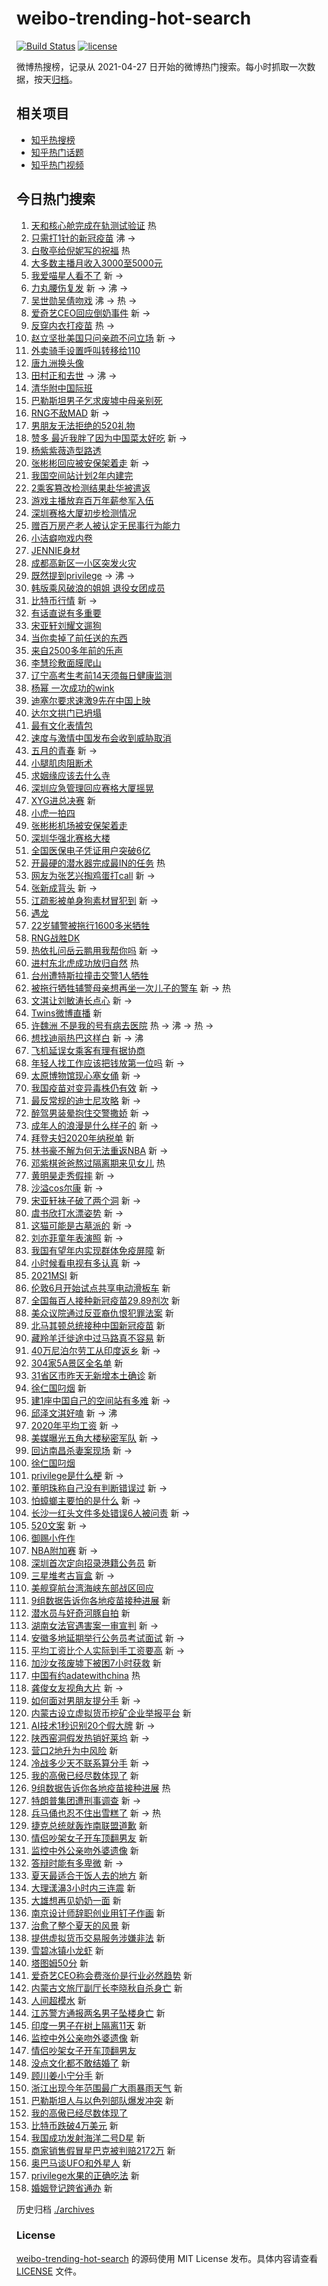 # weibo-trending-hot-search

[![Build Status](https://github.com/justjavac/weibo-trending-hot-search/workflows/ci/badge.svg?branch=master)](https://github.com/justjavac/weibo-trending-hot-search/actions)
[![license](https://img.shields.io/github/license/justjavac/weibo-trending-hot-search)](https://github.com/justjavac/weibo-trending-hot-search/blob/master/LICENSE)

微博热搜榜，记录从 2021-04-27 日开始的微博热门搜索。每小时抓取一次数据，按天[归档](./archives)。

## 相关项目

- [知乎热搜榜](https://github.com/justjavac/zhihu-trending-top-search)
- [知乎热门话题](https://github.com/justjavac/zhihu-trending-hot-questions)
- [知乎热门视频](https://github.com/justjavac/zhihu-trending-hot-video)

## 今日热门搜索

<!-- BEGIN -->
<!-- 最后更新时间 Wed May 19 2021 13:26:58 GMT+0800 (China Standard Time) -->

1. [天和核心舱完成在轨测试验证](https://s.weibo.com//weibo?q=%23%E5%A4%A9%E5%92%8C%E6%A0%B8%E5%BF%83%E8%88%B1%E5%AE%8C%E6%88%90%E5%9C%A8%E8%BD%A8%E6%B5%8B%E8%AF%95%E9%AA%8C%E8%AF%81%23&Refer=new_time)
   热
2. [只需打1针的新冠疫苗](https://s.weibo.com//weibo?q=%23%E5%8F%AA%E9%9C%80%E6%89%931%E9%92%88%E7%9A%84%E6%96%B0%E5%86%A0%E7%96%AB%E8%8B%97%23&Refer=top)
   沸 ->
3. [白敬亭给倪妮写的祝福](https://s.weibo.com//weibo?q=%23%E7%99%BD%E6%95%AC%E4%BA%AD%E7%BB%99%E5%80%AA%E5%A6%AE%E5%86%99%E7%9A%84%E7%A5%9D%E7%A6%8F%23&Refer=top)
   热
4. [大多数主播月收入3000至5000元](https://s.weibo.com//weibo?q=%23%E5%A4%A7%E5%A4%9A%E6%95%B0%E4%B8%BB%E6%92%AD%E6%9C%88%E6%94%B6%E5%85%A53000%E8%87%B35000%E5%85%83%23&Refer=top)
5. [我爱喵星人看不了](https://s.weibo.com//weibo?q=%23%E6%88%91%E7%88%B1%E5%96%B5%E6%98%9F%E4%BA%BA%E7%9C%8B%E4%B8%8D%E4%BA%86%23&Refer=top)
   新 ->
6. [力丸腰伤复发](https://s.weibo.com//weibo?q=%23%E5%8A%9B%E4%B8%B8%E8%85%B0%E4%BC%A4%E5%A4%8D%E5%8F%91%23&Refer=top)
   新 -> 沸 ->
7. [吴世勋吴倩吻戏](https://s.weibo.com//weibo?q=%23%E5%90%B4%E4%B8%96%E5%8B%8B%E5%90%B4%E5%80%A9%E5%90%BB%E6%88%8F%23&Refer=top)
   沸 -> 热 ->
8. [爱奇艺CEO回应倒奶事件](https://s.weibo.com//weibo?q=%23%E7%88%B1%E5%A5%87%E8%89%BACEO%E5%9B%9E%E5%BA%94%E5%80%92%E5%A5%B6%E4%BA%8B%E4%BB%B6%23&Refer=top)
   新 ->
9. [反穿内衣打疫苗](https://s.weibo.com//weibo?q=%23%E5%8F%8D%E7%A9%BF%E5%86%85%E8%A1%A3%E6%89%93%E7%96%AB%E8%8B%97%23&Refer=top)
   热 ->
10. [赵立坚批美国只问亲疏不问立场](https://s.weibo.com//weibo?q=%23%E8%B5%B5%E7%AB%8B%E5%9D%9A%E6%89%B9%E7%BE%8E%E5%9B%BD%E5%8F%AA%E9%97%AE%E4%BA%B2%E7%96%8F%E4%B8%8D%E9%97%AE%E7%AB%8B%E5%9C%BA%23&Refer=top)
    新 ->
11. [外卖骑手设置呼叫转移给110](https://s.weibo.com//weibo?q=%23%E5%A4%96%E5%8D%96%E9%AA%91%E6%89%8B%E8%AE%BE%E7%BD%AE%E5%91%BC%E5%8F%AB%E8%BD%AC%E7%A7%BB%E7%BB%99110%23&Refer=top)
12. [唐九洲换头像](https://s.weibo.com//weibo?q=%23%E5%94%90%E4%B9%9D%E6%B4%B2%E6%8D%A2%E5%A4%B4%E5%83%8F%23&Refer=top)
13. [田村正和去世](https://s.weibo.com//weibo?q=%23%E7%94%B0%E6%9D%91%E6%AD%A3%E5%92%8C%E5%8E%BB%E4%B8%96%23&Refer=top)
    -> 沸 ->
14. [清华附中国际班](https://s.weibo.com//weibo?q=%E6%B8%85%E5%8D%8E%E9%99%84%E4%B8%AD%E5%9B%BD%E9%99%85%E7%8F%AD&Refer=top)
15. [巴勒斯坦男子乞求废墟中母亲别死](https://s.weibo.com//weibo?q=%23%E5%B7%B4%E5%8B%92%E6%96%AF%E5%9D%A6%E7%94%B7%E5%AD%90%E4%B9%9E%E6%B1%82%E5%BA%9F%E5%A2%9F%E4%B8%AD%E6%AF%8D%E4%BA%B2%E5%88%AB%E6%AD%BB%23&Refer=top)
16. [RNG不敌MAD](https://s.weibo.com//weibo?q=%23RNG%E4%B8%8D%E6%95%8CMAD%23&Refer=top)
    新 ->
17. [男朋友无法拒绝的520礼物](https://s.weibo.com//weibo?q=%23%E7%94%B7%E6%9C%8B%E5%8F%8B%E6%97%A0%E6%B3%95%E6%8B%92%E7%BB%9D%E7%9A%84520%E7%A4%BC%E7%89%A9%23&Refer=top)
18. [赞多
    最近我胖了因为中国菜太好吃](https://s.weibo.com//weibo?q=%E8%B5%9E%E5%A4%9A%20%E6%9C%80%E8%BF%91%E6%88%91%E8%83%96%E4%BA%86%E5%9B%A0%E4%B8%BA%E4%B8%AD%E5%9B%BD%E8%8F%9C%E5%A4%AA%E5%A5%BD%E5%90%83&Refer=top)
    新 ->
19. [杨紫紫薇造型路透](https://s.weibo.com//weibo?q=%23%E6%9D%A8%E7%B4%AB%E7%B4%AB%E8%96%87%E9%80%A0%E5%9E%8B%E8%B7%AF%E9%80%8F%23&Refer=top)
20. [张彬彬回应被安保架着走](https://s.weibo.com//weibo?q=%23%E5%BC%A0%E5%BD%AC%E5%BD%AC%E5%9B%9E%E5%BA%94%E8%A2%AB%E5%AE%89%E4%BF%9D%E6%9E%B6%E7%9D%80%E8%B5%B0%23&Refer=top)
    新 ->
21. [我国空间站计划2年内建完](https://s.weibo.com//weibo?q=%23%E6%88%91%E5%9B%BD%E7%A9%BA%E9%97%B4%E7%AB%99%E8%AE%A1%E5%88%922%E5%B9%B4%E5%86%85%E5%BB%BA%E5%AE%8C%23&Refer=top)
22. [2乘客篡改检测结果赴华被遣返](https://s.weibo.com//weibo?q=%232%E4%B9%98%E5%AE%A2%E7%AF%A1%E6%94%B9%E6%A3%80%E6%B5%8B%E7%BB%93%E6%9E%9C%E8%B5%B4%E5%8D%8E%E8%A2%AB%E9%81%A3%E8%BF%94%23&Refer=top)
23. [游戏主播放弃百万年薪参军入伍](https://s.weibo.com//weibo?q=%23%E6%B8%B8%E6%88%8F%E4%B8%BB%E6%92%AD%E6%94%BE%E5%BC%83%E7%99%BE%E4%B8%87%E5%B9%B4%E8%96%AA%E5%8F%82%E5%86%9B%E5%85%A5%E4%BC%8D%23&Refer=top)
24. [深圳赛格大厦初步检测情况](https://s.weibo.com//weibo?q=%23%E6%B7%B1%E5%9C%B3%E8%B5%9B%E6%A0%BC%E5%A4%A7%E5%8E%A6%E5%88%9D%E6%AD%A5%E6%A3%80%E6%B5%8B%E6%83%85%E5%86%B5%23&Refer=top)
25. [赠百万房产老人被认定无民事行为能力](https://s.weibo.com//weibo?q=%23%E8%B5%A0%E7%99%BE%E4%B8%87%E6%88%BF%E4%BA%A7%E8%80%81%E4%BA%BA%E8%A2%AB%E8%AE%A4%E5%AE%9A%E6%97%A0%E6%B0%91%E4%BA%8B%E8%A1%8C%E4%B8%BA%E8%83%BD%E5%8A%9B%23&Refer=top)
26. [小洁癖吻戏内卷](https://s.weibo.com//weibo?q=%23%E5%B0%8F%E6%B4%81%E7%99%96%E5%90%BB%E6%88%8F%E5%86%85%E5%8D%B7%23&Refer=top)
27. [JENNIE身材](https://s.weibo.com//weibo?q=%23JENNIE%E8%BA%AB%E6%9D%90%23&Refer=top)
28. [成都高新区一小区突发火灾](https://s.weibo.com//weibo?q=%23%E6%88%90%E9%83%BD%E9%AB%98%E6%96%B0%E5%8C%BA%E4%B8%80%E5%B0%8F%E5%8C%BA%E7%AA%81%E5%8F%91%E7%81%AB%E7%81%BE%23&Refer=top)
29. [既然提到privilege](https://s.weibo.com//weibo?q=%23%E6%97%A2%E7%84%B6%E6%8F%90%E5%88%B0privilege%23&Refer=top)
    -> 沸 ->
30. [韩版乘风破浪的姐姐
    退役女团成员](https://s.weibo.com//weibo?q=%E9%9F%A9%E7%89%88%E4%B9%98%E9%A3%8E%E7%A0%B4%E6%B5%AA%E7%9A%84%E5%A7%90%E5%A7%90%20%E9%80%80%E5%BD%B9%E5%A5%B3%E5%9B%A2%E6%88%90%E5%91%98&Refer=top)
31. [比特币行情](https://s.weibo.com//weibo?q=%E6%AF%94%E7%89%B9%E5%B8%81%E8%A1%8C%E6%83%85&Refer=top)
    新 ->
32. [有话直说有多重要](https://s.weibo.com//weibo?q=%23%E6%9C%89%E8%AF%9D%E7%9B%B4%E8%AF%B4%E6%9C%89%E5%A4%9A%E9%87%8D%E8%A6%81%23&Refer=top)
33. [宋亚轩刘耀文遛狗](https://s.weibo.com//weibo?q=%23%E5%AE%8B%E4%BA%9A%E8%BD%A9%E5%88%98%E8%80%80%E6%96%87%E9%81%9B%E7%8B%97%23&Refer=top)
34. [当你卖掉了前任送的东西](https://s.weibo.com//weibo?q=%23%E5%BD%93%E4%BD%A0%E5%8D%96%E6%8E%89%E4%BA%86%E5%89%8D%E4%BB%BB%E9%80%81%E7%9A%84%E4%B8%9C%E8%A5%BF%23&Refer=top)
35. [来自2500多年前的乐声](https://s.weibo.com//weibo?q=%23%E6%9D%A5%E8%87%AA2500%E5%A4%9A%E5%B9%B4%E5%89%8D%E7%9A%84%E4%B9%90%E5%A3%B0%23&Refer=top)
36. [李慧珍敷面膜爬山](https://s.weibo.com//weibo?q=%23%E6%9D%8E%E6%85%A7%E7%8F%8D%E6%95%B7%E9%9D%A2%E8%86%9C%E7%88%AC%E5%B1%B1%23&Refer=top)
37. [辽宁高考生考前14天须每日健康监测](https://s.weibo.com//weibo?q=%23%E8%BE%BD%E5%AE%81%E9%AB%98%E8%80%83%E7%94%9F%E8%80%83%E5%89%8D14%E5%A4%A9%E9%A1%BB%E6%AF%8F%E6%97%A5%E5%81%A5%E5%BA%B7%E7%9B%91%E6%B5%8B%23&Refer=top)
38. [杨幂 一次成功的wink](https://s.weibo.com//weibo?q=%E6%9D%A8%E5%B9%82%20%E4%B8%80%E6%AC%A1%E6%88%90%E5%8A%9F%E7%9A%84wink&Refer=top)
39. [迪塞尔要求速激9先在中国上映](https://s.weibo.com//weibo?q=%23%E8%BF%AA%E5%A1%9E%E5%B0%94%E8%A6%81%E6%B1%82%E9%80%9F%E6%BF%809%E5%85%88%E5%9C%A8%E4%B8%AD%E5%9B%BD%E4%B8%8A%E6%98%A0%23&Refer=top)
40. [达尔文拱门已坍塌](https://s.weibo.com//weibo?q=%23%E8%BE%BE%E5%B0%94%E6%96%87%E6%8B%B1%E9%97%A8%E5%B7%B2%E5%9D%8D%E5%A1%8C%23&Refer=top)
41. [最有文化表情包](https://s.weibo.com//weibo?q=%23%E6%9C%80%E6%9C%89%E6%96%87%E5%8C%96%E8%A1%A8%E6%83%85%E5%8C%85%23&Refer=top)
42. [速度与激情中国发布会收到威胁取消](https://s.weibo.com//weibo?q=%23%E9%80%9F%E5%BA%A6%E4%B8%8E%E6%BF%80%E6%83%85%E4%B8%AD%E5%9B%BD%E5%8F%91%E5%B8%83%E4%BC%9A%E6%94%B6%E5%88%B0%E5%A8%81%E8%83%81%E5%8F%96%E6%B6%88%23&Refer=top)
43. [五月的青春](https://s.weibo.com//weibo?q=%E4%BA%94%E6%9C%88%E7%9A%84%E9%9D%92%E6%98%A5&Refer=top)
    新 ->
44. [小腿肌肉阻断术](https://s.weibo.com//weibo?q=%23%E5%B0%8F%E8%85%BF%E8%82%8C%E8%82%89%E9%98%BB%E6%96%AD%E6%9C%AF%23&Refer=top)
45. [求姻缘应该去什么寺](https://s.weibo.com//weibo?q=%E6%B1%82%E5%A7%BB%E7%BC%98%E5%BA%94%E8%AF%A5%E5%8E%BB%E4%BB%80%E4%B9%88%E5%AF%BA&Refer=top)
46. [深圳应急管理回应赛格大厦摇晃](https://s.weibo.com//weibo?q=%23%E6%B7%B1%E5%9C%B3%E5%BA%94%E6%80%A5%E7%AE%A1%E7%90%86%E5%9B%9E%E5%BA%94%E8%B5%9B%E6%A0%BC%E5%A4%A7%E5%8E%A6%E6%91%87%E6%99%83%23&Refer=top)
47. [XYG进总决赛](https://s.weibo.com//weibo?q=%23XYG%E8%BF%9B%E6%80%BB%E5%86%B3%E8%B5%9B%23&Refer=top)
    新
48. [小虎一拍四](https://s.weibo.com//weibo?q=%E5%B0%8F%E8%99%8E%E4%B8%80%E6%8B%8D%E5%9B%9B&Refer=top)
49. [张彬彬机场被安保架着走](https://s.weibo.com//weibo?q=%23%E5%BC%A0%E5%BD%AC%E5%BD%AC%E6%9C%BA%E5%9C%BA%E8%A2%AB%E5%AE%89%E4%BF%9D%E6%9E%B6%E7%9D%80%E8%B5%B0%23&Refer=top)
50. [深圳华强北赛格大楼](https://s.weibo.com//weibo?q=%23%E6%B7%B1%E5%9C%B3%E5%8D%8E%E5%BC%BA%E5%8C%97%E8%B5%9B%E6%A0%BC%E5%A4%A7%E6%A5%BC%23&Refer=top)
51. [全国医保电子凭证用户突破6亿](https://s.weibo.com//weibo?q=%23%E5%85%A8%E5%9B%BD%E5%8C%BB%E4%BF%9D%E7%94%B5%E5%AD%90%E5%87%AD%E8%AF%81%E7%94%A8%E6%88%B7%E7%AA%81%E7%A0%B46%E4%BA%BF%23&Refer=top)
52. [开最硬的潜水器完成最IN的任务](https://s.weibo.com//weibo?q=%23%E5%BC%80%E6%9C%80%E7%A1%AC%E7%9A%84%E6%BD%9C%E6%B0%B4%E5%99%A8%E5%AE%8C%E6%88%90%E6%9C%80IN%E7%9A%84%E4%BB%BB%E5%8A%A1%23&Refer=new_time)
    热
53. [网友为张艺兴掏鸡蛋打call](https://s.weibo.com//weibo?q=%23%E7%BD%91%E5%8F%8B%E4%B8%BA%E5%BC%A0%E8%89%BA%E5%85%B4%E6%8E%8F%E9%B8%A1%E8%9B%8B%E6%89%93call%23&Refer=top)
    新 ->
54. [张新成背头](https://s.weibo.com//weibo?q=%23%E5%BC%A0%E6%96%B0%E6%88%90%E8%83%8C%E5%A4%B4%23&Refer=top)
    新 ->
55. [江疏影被单身狗素材冒犯到](https://s.weibo.com//weibo?q=%23%E6%B1%9F%E7%96%8F%E5%BD%B1%E8%A2%AB%E5%8D%95%E8%BA%AB%E7%8B%97%E7%B4%A0%E6%9D%90%E5%86%92%E7%8A%AF%E5%88%B0%23&Refer=top)
    新 ->
56. [遇龙](https://s.weibo.com//weibo?q=%E9%81%87%E9%BE%99&Refer=top)
57. [22岁辅警被拖行1600多米牺牲](https://s.weibo.com//weibo?q=%2322%E5%B2%81%E8%BE%85%E8%AD%A6%E8%A2%AB%E6%8B%96%E8%A1%8C1600%E5%A4%9A%E7%B1%B3%E7%89%BA%E7%89%B2%23&Refer=top)
58. [RNG战胜DK](https://s.weibo.com//weibo?q=%23RNG%E6%88%98%E8%83%9CDK%23&Refer=top)
59. [热依扎问岳云鹏用我帮你吗](https://s.weibo.com//weibo?q=%23%E7%83%AD%E4%BE%9D%E6%89%8E%E9%97%AE%E5%B2%B3%E4%BA%91%E9%B9%8F%E7%94%A8%E6%88%91%E5%B8%AE%E4%BD%A0%E5%90%97%23&Refer=top)
    新 ->
60. [进村东北虎成功放归自然](https://s.weibo.com//weibo?q=%23%E8%BF%9B%E6%9D%91%E4%B8%9C%E5%8C%97%E8%99%8E%E6%88%90%E5%8A%9F%E6%94%BE%E5%BD%92%E8%87%AA%E7%84%B6%23&Refer=new_time)
    热
61. [台州遭特斯拉撞击交警1人牺牲](https://s.weibo.com//weibo?q=%23%E5%8F%B0%E5%B7%9E%E9%81%AD%E7%89%B9%E6%96%AF%E6%8B%89%E6%92%9E%E5%87%BB%E4%BA%A4%E8%AD%A61%E4%BA%BA%E7%89%BA%E7%89%B2%23&Refer=top)
62. [被拖行牺牲辅警母亲想再坐一次儿子的警车](https://s.weibo.com//weibo?q=%23%E8%A2%AB%E6%8B%96%E8%A1%8C%E7%89%BA%E7%89%B2%E8%BE%85%E8%AD%A6%E6%AF%8D%E4%BA%B2%E6%83%B3%E5%86%8D%E5%9D%90%E4%B8%80%E6%AC%A1%E5%84%BF%E5%AD%90%E7%9A%84%E8%AD%A6%E8%BD%A6%23&Refer=top)
    新 -> 热
63. [文淇让刘敏涛长点心](https://s.weibo.com//weibo?q=%23%E6%96%87%E6%B7%87%E8%AE%A9%E5%88%98%E6%95%8F%E6%B6%9B%E9%95%BF%E7%82%B9%E5%BF%83%23&Refer=top)
    新 ->
64. [Twins微博直播](https://s.weibo.com//weibo?q=%23Twins%E5%BE%AE%E5%8D%9A%E7%9B%B4%E6%92%AD%23&Refer=top)
    新
65. [许魏洲
    不是我的号有病去医院](https://s.weibo.com//weibo?q=%E8%AE%B8%E9%AD%8F%E6%B4%B2%20%E4%B8%8D%E6%98%AF%E6%88%91%E7%9A%84%E5%8F%B7%E6%9C%89%E7%97%85%E5%8E%BB%E5%8C%BB%E9%99%A2&Refer=top)
    热 -> 沸 -> 热 ->
66. [想找迪丽热巴这样白](https://s.weibo.com//weibo?q=%23%E6%83%B3%E6%89%BE%E8%BF%AA%E4%B8%BD%E7%83%AD%E5%B7%B4%E8%BF%99%E6%A0%B7%E7%99%BD%23&Refer=top)
    新 -> 沸
67. [飞机延误女乘客有理有据协商](https://s.weibo.com//weibo?q=%23%E9%A3%9E%E6%9C%BA%E5%BB%B6%E8%AF%AF%E5%A5%B3%E4%B9%98%E5%AE%A2%E6%9C%89%E7%90%86%E6%9C%89%E6%8D%AE%E5%8D%8F%E5%95%86%23&Refer=top)
68. [年轻人找工作应该把钱放第一位吗](https://s.weibo.com//weibo?q=%23%E5%B9%B4%E8%BD%BB%E4%BA%BA%E6%89%BE%E5%B7%A5%E4%BD%9C%E5%BA%94%E8%AF%A5%E6%8A%8A%E9%92%B1%E6%94%BE%E7%AC%AC%E4%B8%80%E4%BD%8D%E5%90%97%23&Refer=top)
    新 ->
69. [太原博物馆现心塞女俑](https://s.weibo.com//weibo?q=%23%E5%A4%AA%E5%8E%9F%E5%8D%9A%E7%89%A9%E9%A6%86%E7%8E%B0%E5%BF%83%E5%A1%9E%E5%A5%B3%E4%BF%91%23&Refer=top)
    新 ->
70. [我国疫苗对变异毒株仍有效](https://s.weibo.com//weibo?q=%23%E6%88%91%E5%9B%BD%E7%96%AB%E8%8B%97%E5%AF%B9%E5%8F%98%E5%BC%82%E6%AF%92%E6%A0%AA%E4%BB%8D%E6%9C%89%E6%95%88%23&Refer=top)
    新 ->
71. [最反常规的迪士尼攻略](https://s.weibo.com//weibo?q=%23%E6%9C%80%E5%8F%8D%E5%B8%B8%E8%A7%84%E7%9A%84%E8%BF%AA%E5%A3%AB%E5%B0%BC%E6%94%BB%E7%95%A5%23&Refer=top)
    新 ->
72. [醉驾男装晕抱住交警撒娇](https://s.weibo.com//weibo?q=%23%E9%86%89%E9%A9%BE%E7%94%B7%E8%A3%85%E6%99%95%E6%8A%B1%E4%BD%8F%E4%BA%A4%E8%AD%A6%E6%92%92%E5%A8%87%23&Refer=top)
    新 ->
73. [成年人的浪漫是什么样子的](https://s.weibo.com//weibo?q=%23%E6%88%90%E5%B9%B4%E4%BA%BA%E7%9A%84%E6%B5%AA%E6%BC%AB%E6%98%AF%E4%BB%80%E4%B9%88%E6%A0%B7%E5%AD%90%E7%9A%84%23&Refer=top)
    新 ->
74. [拜登夫妇2020年纳税单](https://s.weibo.com//weibo?q=%23%E6%8B%9C%E7%99%BB%E5%A4%AB%E5%A6%872020%E5%B9%B4%E7%BA%B3%E7%A8%8E%E5%8D%95%23&Refer=top)
    新
75. [林书豪不解为何无法重返NBA](https://s.weibo.com//weibo?q=%23%E6%9E%97%E4%B9%A6%E8%B1%AA%E4%B8%8D%E8%A7%A3%E4%B8%BA%E4%BD%95%E6%97%A0%E6%B3%95%E9%87%8D%E8%BF%94NBA%23&Refer=top)
    新 ->
76. [邓紫棋爸爸熬过隔离期来见女儿](https://s.weibo.com//weibo?q=%23%E9%82%93%E7%B4%AB%E6%A3%8B%E7%88%B8%E7%88%B8%E7%86%AC%E8%BF%87%E9%9A%94%E7%A6%BB%E6%9C%9F%E6%9D%A5%E8%A7%81%E5%A5%B3%E5%84%BF%23&Refer=top)
    热
77. [黄明昊走秀假摔](https://s.weibo.com//weibo?q=%23%E9%BB%84%E6%98%8E%E6%98%8A%E8%B5%B0%E7%A7%80%E5%81%87%E6%91%94%23&Refer=top)
    新 ->
78. [沙溢cos尔康](https://s.weibo.com//weibo?q=%23%E6%B2%99%E6%BA%A2cos%E5%B0%94%E5%BA%B7%23&Refer=top)
    新 ->
79. [宋亚轩袜子破了两个洞](https://s.weibo.com//weibo?q=%23%E5%AE%8B%E4%BA%9A%E8%BD%A9%E8%A2%9C%E5%AD%90%E7%A0%B4%E4%BA%86%E4%B8%A4%E4%B8%AA%E6%B4%9E%23&Refer=top)
    新 ->
80. [虞书欣打水漂姿势](https://s.weibo.com//weibo?q=%23%E8%99%9E%E4%B9%A6%E6%AC%A3%E6%89%93%E6%B0%B4%E6%BC%82%E5%A7%BF%E5%8A%BF%23&Refer=top)
    新 ->
81. [这猫可能是古墓派的](https://s.weibo.com//weibo?q=%23%E8%BF%99%E7%8C%AB%E5%8F%AF%E8%83%BD%E6%98%AF%E5%8F%A4%E5%A2%93%E6%B4%BE%E7%9A%84%23&Refer=top)
    新 ->
82. [刘亦菲童年表演照](https://s.weibo.com//weibo?q=%23%E5%88%98%E4%BA%A6%E8%8F%B2%E7%AB%A5%E5%B9%B4%E8%A1%A8%E6%BC%94%E7%85%A7%23&Refer=top)
    新 ->
83. [我国有望年内实现群体免疫屏障](https://s.weibo.com//weibo?q=%23%E6%88%91%E5%9B%BD%E6%9C%89%E6%9C%9B%E5%B9%B4%E5%86%85%E5%AE%9E%E7%8E%B0%E7%BE%A4%E4%BD%93%E5%85%8D%E7%96%AB%E5%B1%8F%E9%9A%9C%23&Refer=top)
    新
84. [小时候看电视有多认真](https://s.weibo.com//weibo?q=%23%E5%B0%8F%E6%97%B6%E5%80%99%E7%9C%8B%E7%94%B5%E8%A7%86%E6%9C%89%E5%A4%9A%E8%AE%A4%E7%9C%9F%23&Refer=top)
    新 ->
85. [2021MSI](https://s.weibo.com//weibo?q=%232021MSI%23&Refer=top) 新
86. [伦敦6月开始试点共享电动滑板车](https://s.weibo.com//weibo?q=%23%E4%BC%A6%E6%95%A66%E6%9C%88%E5%BC%80%E5%A7%8B%E8%AF%95%E7%82%B9%E5%85%B1%E4%BA%AB%E7%94%B5%E5%8A%A8%E6%BB%91%E6%9D%BF%E8%BD%A6%23&Refer=top)
    新
87. [全国每百人接种新冠疫苗29.89剂次](https://s.weibo.com//weibo?q=%23%E5%85%A8%E5%9B%BD%E6%AF%8F%E7%99%BE%E4%BA%BA%E6%8E%A5%E7%A7%8D%E6%96%B0%E5%86%A0%E7%96%AB%E8%8B%9729.89%E5%89%82%E6%AC%A1%23&Refer=top)
    新
88. [美众议院通过反亚裔仇恨犯罪法案](https://s.weibo.com//weibo?q=%23%E7%BE%8E%E4%BC%97%E8%AE%AE%E9%99%A2%E9%80%9A%E8%BF%87%E5%8F%8D%E4%BA%9A%E8%A3%94%E4%BB%87%E6%81%A8%E7%8A%AF%E7%BD%AA%E6%B3%95%E6%A1%88%23&Refer=top)
    新
89. [北马其顿总统接种中国新冠疫苗](https://s.weibo.com//weibo?q=%23%E5%8C%97%E9%A9%AC%E5%85%B6%E9%A1%BF%E6%80%BB%E7%BB%9F%E6%8E%A5%E7%A7%8D%E4%B8%AD%E5%9B%BD%E6%96%B0%E5%86%A0%E7%96%AB%E8%8B%97%23&Refer=top)
    新
90. [藏羚羊迁徙途中过马路真不容易](https://s.weibo.com//weibo?q=%23%E8%97%8F%E7%BE%9A%E7%BE%8A%E8%BF%81%E5%BE%99%E9%80%94%E4%B8%AD%E8%BF%87%E9%A9%AC%E8%B7%AF%E7%9C%9F%E4%B8%8D%E5%AE%B9%E6%98%93%23&Refer=top)
    新
91. [40万尼泊尔劳工从印度返乡](https://s.weibo.com//weibo?q=%2340%E4%B8%87%E5%B0%BC%E6%B3%8A%E5%B0%94%E5%8A%B3%E5%B7%A5%E4%BB%8E%E5%8D%B0%E5%BA%A6%E8%BF%94%E4%B9%A1%23&Refer=top)
    新 ->
92. [304家5A景区全名单](https://s.weibo.com//weibo?q=%23304%E5%AE%B65A%E6%99%AF%E5%8C%BA%E5%85%A8%E5%90%8D%E5%8D%95%23&Refer=top)
    新
93. [31省区市昨天无新增本土确诊](https://s.weibo.com//weibo?q=%2331%E7%9C%81%E5%8C%BA%E5%B8%82%E6%98%A8%E5%A4%A9%E6%97%A0%E6%96%B0%E5%A2%9E%E6%9C%AC%E5%9C%9F%E7%A1%AE%E8%AF%8A%23&Refer=top)
    新
94. [徐仁国叼烟](https://s.weibo.com//weibo?q=%E5%BE%90%E4%BB%81%E5%9B%BD%E5%8F%BC%E7%83%9F&Refer=top)
    新
95. [建1座中国自己的空间站有多难](https://s.weibo.com//weibo?q=%23%E5%BB%BA1%E5%BA%A7%E4%B8%AD%E5%9B%BD%E8%87%AA%E5%B7%B1%E7%9A%84%E7%A9%BA%E9%97%B4%E7%AB%99%E6%9C%89%E5%A4%9A%E9%9A%BE%23&Refer=top)
    新 ->
96. [邱泽文淇好嗑](https://s.weibo.com//weibo?q=%23%E9%82%B1%E6%B3%BD%E6%96%87%E6%B7%87%E5%A5%BD%E5%97%91%23&Refer=top)
    新 -> 沸
97. [2020年平均工资](https://s.weibo.com//weibo?q=%232020%E5%B9%B4%E5%B9%B3%E5%9D%87%E5%B7%A5%E8%B5%84%23&Refer=top)
    新 ->
98. [美媒曝光五角大楼秘密军队](https://s.weibo.com//weibo?q=%23%E7%BE%8E%E5%AA%92%E6%9B%9D%E5%85%89%E4%BA%94%E8%A7%92%E5%A4%A7%E6%A5%BC%E7%A7%98%E5%AF%86%E5%86%9B%E9%98%9F%23&Refer=top)
    新 ->
99. [回访南昌杀妻案现场](https://s.weibo.com//weibo?q=%23%E5%9B%9E%E8%AE%BF%E5%8D%97%E6%98%8C%E6%9D%80%E5%A6%BB%E6%A1%88%E7%8E%B0%E5%9C%BA%23&Refer=top)
    新 ->
100. [徐仁国叼烟](https://s.weibo.com//weibo?q=%23%E5%BE%90%E4%BB%81%E5%9B%BD%E5%8F%BC%E7%83%9F%23&Refer=top)
101. [privilege是什么梗](https://s.weibo.com//weibo?q=%23privilege%E6%98%AF%E4%BB%80%E4%B9%88%E6%A2%97%23&Refer=top)
     新 ->
102. [董明珠称自己没有判断错误过](https://s.weibo.com//weibo?q=%23%E8%91%A3%E6%98%8E%E7%8F%A0%E7%A7%B0%E8%87%AA%E5%B7%B1%E6%B2%A1%E6%9C%89%E5%88%A4%E6%96%AD%E9%94%99%E8%AF%AF%E8%BF%87%23&Refer=top)
     新 ->
103. [怕蟑螂主要怕的是什么](https://s.weibo.com//weibo?q=%23%E6%80%95%E8%9F%91%E8%9E%82%E4%B8%BB%E8%A6%81%E6%80%95%E7%9A%84%E6%98%AF%E4%BB%80%E4%B9%88%23&Refer=top)
     新 ->
104. [长沙一红头文件多处错误6人被问责](https://s.weibo.com//weibo?q=%23%E9%95%BF%E6%B2%99%E4%B8%80%E7%BA%A2%E5%A4%B4%E6%96%87%E4%BB%B6%E5%A4%9A%E5%A4%84%E9%94%99%E8%AF%AF6%E4%BA%BA%E8%A2%AB%E9%97%AE%E8%B4%A3%23&Refer=top)
     新 ->
105. [520文案](https://s.weibo.com//weibo?q=%23520%E6%96%87%E6%A1%88%23&Refer=top)
     新 ->
106. [御赐小仵作](https://s.weibo.com//weibo?q=%E5%BE%A1%E8%B5%90%E5%B0%8F%E4%BB%B5%E4%BD%9C&Refer=top)
107. [NBA附加赛](https://s.weibo.com//weibo?q=%23NBA%E9%99%84%E5%8A%A0%E8%B5%9B%23&Refer=top)
     新 ->
108. [深圳首次定向招录港籍公务员](https://s.weibo.com//weibo?q=%23%E6%B7%B1%E5%9C%B3%E9%A6%96%E6%AC%A1%E5%AE%9A%E5%90%91%E6%8B%9B%E5%BD%95%E6%B8%AF%E7%B1%8D%E5%85%AC%E5%8A%A1%E5%91%98%23&Refer=top)
     新
109. [三星堆考古盲盒](https://s.weibo.com//weibo?q=%23%E4%B8%89%E6%98%9F%E5%A0%86%E8%80%83%E5%8F%A4%E7%9B%B2%E7%9B%92%23&Refer=top)
     新 ->
110. [美舰穿航台湾海峡东部战区回应](https://s.weibo.com//weibo?q=%23%E7%BE%8E%E8%88%B0%E7%A9%BF%E8%88%AA%E5%8F%B0%E6%B9%BE%E6%B5%B7%E5%B3%A1%E4%B8%9C%E9%83%A8%E6%88%98%E5%8C%BA%E5%9B%9E%E5%BA%94%23&Refer=top)
111. [9组数据告诉你各地疫苗接种进展](https://s.weibo.com//weibo?q=%239%E7%BB%84%E6%95%B0%E6%8D%AE%E5%91%8A%E8%AF%89%E4%BD%A0%E5%90%84%E5%9C%B0%E7%96%AB%E8%8B%97%E6%8E%A5%E7%A7%8D%E8%BF%9B%E5%B1%95%23&Refer=top)
     新
112. [潜水员与好奇河豚自拍](https://s.weibo.com//weibo?q=%23%E6%BD%9C%E6%B0%B4%E5%91%98%E4%B8%8E%E5%A5%BD%E5%A5%87%E6%B2%B3%E8%B1%9A%E8%87%AA%E6%8B%8D%23&Refer=top)
     新
113. [湖南女法官遇害案一审宣判](https://s.weibo.com//weibo?q=%23%E6%B9%96%E5%8D%97%E5%A5%B3%E6%B3%95%E5%AE%98%E9%81%87%E5%AE%B3%E6%A1%88%E4%B8%80%E5%AE%A1%E5%AE%A3%E5%88%A4%23&Refer=top)
     新 ->
114. [安徽多地延期举行公务员考试面试](https://s.weibo.com//weibo?q=%23%E5%AE%89%E5%BE%BD%E5%A4%9A%E5%9C%B0%E5%BB%B6%E6%9C%9F%E4%B8%BE%E8%A1%8C%E5%85%AC%E5%8A%A1%E5%91%98%E8%80%83%E8%AF%95%E9%9D%A2%E8%AF%95%23&Refer=top)
     新 ->
115. [平均工资比个人实际到手工资要高](https://s.weibo.com//weibo?q=%23%E5%B9%B3%E5%9D%87%E5%B7%A5%E8%B5%84%E6%AF%94%E4%B8%AA%E4%BA%BA%E5%AE%9E%E9%99%85%E5%88%B0%E6%89%8B%E5%B7%A5%E8%B5%84%E8%A6%81%E9%AB%98%23&Refer=top)
     新 ->
116. [加沙女孩废墟下被困7小时获救](https://s.weibo.com//weibo?q=%23%E5%8A%A0%E6%B2%99%E5%A5%B3%E5%AD%A9%E5%BA%9F%E5%A2%9F%E4%B8%8B%E8%A2%AB%E5%9B%B07%E5%B0%8F%E6%97%B6%E8%8E%B7%E6%95%91%23&Refer=top)
     新
117. [中国有约adatewithchina](https://s.weibo.com//weibo?q=%23%E4%B8%AD%E5%9B%BD%E6%9C%89%E7%BA%A6adatewithchina%23&Refer=new_time)
     热
118. [龚俊女友视角大片](https://s.weibo.com//weibo?q=%23%E9%BE%9A%E4%BF%8A%E5%A5%B3%E5%8F%8B%E8%A7%86%E8%A7%92%E5%A4%A7%E7%89%87%23&Refer=top)
     新 ->
119. [如何面对男朋友提分手](https://s.weibo.com//weibo?q=%23%E5%A6%82%E4%BD%95%E9%9D%A2%E5%AF%B9%E7%94%B7%E6%9C%8B%E5%8F%8B%E6%8F%90%E5%88%86%E6%89%8B%23&Refer=top)
     新 ->
120. [内蒙古设立虚拟货币挖矿企业举报平台](https://s.weibo.com//weibo?q=%23%E5%86%85%E8%92%99%E5%8F%A4%E8%AE%BE%E7%AB%8B%E8%99%9A%E6%8B%9F%E8%B4%A7%E5%B8%81%E6%8C%96%E7%9F%BF%E4%BC%81%E4%B8%9A%E4%B8%BE%E6%8A%A5%E5%B9%B3%E5%8F%B0%23&Refer=top)
     新
121. [AI技术1秒识别20个假大牌](https://s.weibo.com//weibo?q=%23AI%E6%8A%80%E6%9C%AF1%E7%A7%92%E8%AF%86%E5%88%AB20%E4%B8%AA%E5%81%87%E5%A4%A7%E7%89%8C%23&Refer=top)
     新 ->
122. [陕西窑洞假发热销好莱坞](https://s.weibo.com//weibo?q=%23%E9%99%95%E8%A5%BF%E7%AA%91%E6%B4%9E%E5%81%87%E5%8F%91%E7%83%AD%E9%94%80%E5%A5%BD%E8%8E%B1%E5%9D%9E%23&Refer=top)
     新 ->
123. [营口2地升为中风险](https://s.weibo.com//weibo?q=%23%E8%90%A5%E5%8F%A32%E5%9C%B0%E5%8D%87%E4%B8%BA%E4%B8%AD%E9%A3%8E%E9%99%A9%23&Refer=top)
     新
124. [冷战多少天不联系算分手](https://s.weibo.com//weibo?q=%23%E5%86%B7%E6%88%98%E5%A4%9A%E5%B0%91%E5%A4%A9%E4%B8%8D%E8%81%94%E7%B3%BB%E7%AE%97%E5%88%86%E6%89%8B%23&Refer=top)
     新 ->
125. [我的高傲已经尽数体现了](https://s.weibo.com//weibo?q=%E6%88%91%E7%9A%84%E9%AB%98%E5%82%B2%E5%B7%B2%E7%BB%8F%E5%B0%BD%E6%95%B0%E4%BD%93%E7%8E%B0%E4%BA%86&Refer=top)
     新
126. [9组数据告诉你各地疫苗接种进展](https://s.weibo.com//weibo?q=%239%E7%BB%84%E6%95%B0%E6%8D%AE%E5%91%8A%E8%AF%89%E4%BD%A0%E5%90%84%E5%9C%B0%E7%96%AB%E8%8B%97%E6%8E%A5%E7%A7%8D%E8%BF%9B%E5%B1%95%23&Refer=new_time)
     热
127. [特朗普集团遭刑事调查](https://s.weibo.com//weibo?q=%23%E7%89%B9%E6%9C%97%E6%99%AE%E9%9B%86%E5%9B%A2%E9%81%AD%E5%88%91%E4%BA%8B%E8%B0%83%E6%9F%A5%23&Refer=top)
     新 ->
128. [兵马俑也忍不住出雪糕了](https://s.weibo.com//weibo?q=%23%E5%85%B5%E9%A9%AC%E4%BF%91%E4%B9%9F%E5%BF%8D%E4%B8%8D%E4%BD%8F%E5%87%BA%E9%9B%AA%E7%B3%95%E4%BA%86%23&Refer=top)
     新 -> 热
129. [捷克总统就轰炸南联盟道歉](https://s.weibo.com//weibo?q=%23%E6%8D%B7%E5%85%8B%E6%80%BB%E7%BB%9F%E5%B0%B1%E8%BD%B0%E7%82%B8%E5%8D%97%E8%81%94%E7%9B%9F%E9%81%93%E6%AD%89%23&Refer=top)
     新
130. [情侣吵架女子开车顶翻男友](https://s.weibo.com//weibo?q=%E6%83%85%E4%BE%A3%E5%90%B5%E6%9E%B6%E5%A5%B3%E5%AD%90%E5%BC%80%E8%BD%A6%E9%A1%B6%E7%BF%BB%E7%94%B7%E5%8F%8B&Refer=top)
     新
131. [监控中外公亲吻外婆遗像](https://s.weibo.com//weibo?q=%E7%9B%91%E6%8E%A7%E4%B8%AD%E5%A4%96%E5%85%AC%E4%BA%B2%E5%90%BB%E5%A4%96%E5%A9%86%E9%81%97%E5%83%8F&Refer=top)
     新
132. [答辩时能有多卑微](https://s.weibo.com//weibo?q=%23%E7%AD%94%E8%BE%A9%E6%97%B6%E8%83%BD%E6%9C%89%E5%A4%9A%E5%8D%91%E5%BE%AE%23&Refer=top)
     新 ->
133. [夏天最适合干饭人去的地方](https://s.weibo.com//weibo?q=%23%E5%A4%8F%E5%A4%A9%E6%9C%80%E9%80%82%E5%90%88%E5%B9%B2%E9%A5%AD%E4%BA%BA%E5%8E%BB%E7%9A%84%E5%9C%B0%E6%96%B9%23&Refer=top)
     新
134. [大理漾濞3小时内三连震](https://s.weibo.com//weibo?q=%23%E5%A4%A7%E7%90%86%E6%BC%BE%E6%BF%9E3%E5%B0%8F%E6%97%B6%E5%86%85%E4%B8%89%E8%BF%9E%E9%9C%87%23&Refer=top)
     新
135. [大雄想再见奶奶一面](https://s.weibo.com//weibo?q=%23%E5%A4%A7%E9%9B%84%E6%83%B3%E5%86%8D%E8%A7%81%E5%A5%B6%E5%A5%B6%E4%B8%80%E9%9D%A2%23&Refer=top)
     新
136. [南京设计师辞职创业用钉子作画](https://s.weibo.com//weibo?q=%23%E5%8D%97%E4%BA%AC%E8%AE%BE%E8%AE%A1%E5%B8%88%E8%BE%9E%E8%81%8C%E5%88%9B%E4%B8%9A%E7%94%A8%E9%92%89%E5%AD%90%E4%BD%9C%E7%94%BB%23&Refer=top)
     新
137. [治愈了整个夏天的风景](https://s.weibo.com//weibo?q=%23%E6%B2%BB%E6%84%88%E4%BA%86%E6%95%B4%E4%B8%AA%E5%A4%8F%E5%A4%A9%E7%9A%84%E9%A3%8E%E6%99%AF%23&Refer=top)
     新
138. [提供虚拟货币交易服务涉嫌非法](https://s.weibo.com//weibo?q=%23%E6%8F%90%E4%BE%9B%E8%99%9A%E6%8B%9F%E8%B4%A7%E5%B8%81%E4%BA%A4%E6%98%93%E6%9C%8D%E5%8A%A1%E6%B6%89%E5%AB%8C%E9%9D%9E%E6%B3%95%23&Refer=top)
     新
139. [雪碧冰镇小龙虾](https://s.weibo.com//weibo?q=%23%E9%9B%AA%E7%A2%A7%E5%86%B0%E9%95%87%E5%B0%8F%E9%BE%99%E8%99%BE%23&Refer=top)
     新
140. [塔图姆50分](https://s.weibo.com//weibo?q=%23%E5%A1%94%E5%9B%BE%E5%A7%8650%E5%88%86%23&Refer=top)
     新
141. [爱奇艺CEO称会费涨价是行业必然趋势](https://s.weibo.com//weibo?q=%23%E7%88%B1%E5%A5%87%E8%89%BACEO%E7%A7%B0%E4%BC%9A%E8%B4%B9%E6%B6%A8%E4%BB%B7%E6%98%AF%E8%A1%8C%E4%B8%9A%E5%BF%85%E7%84%B6%E8%B6%8B%E5%8A%BF%23&Refer=top)
     新
142. [内蒙古文旅厅副厅长李晓秋自杀身亡](https://s.weibo.com//weibo?q=%23%E5%86%85%E8%92%99%E5%8F%A4%E6%96%87%E6%97%85%E5%8E%85%E5%89%AF%E5%8E%85%E9%95%BF%E6%9D%8E%E6%99%93%E7%A7%8B%E8%87%AA%E6%9D%80%E8%BA%AB%E4%BA%A1%23&Refer=top)
     新
143. [人间超模水](https://s.weibo.com//weibo?q=%23%E4%BA%BA%E9%97%B4%E8%B6%85%E6%A8%A1%E6%B0%B4%23&Refer=top)
     新
144. [江苏警方通报两名男子坠楼身亡](https://s.weibo.com//weibo?q=%23%E6%B1%9F%E8%8B%8F%E8%AD%A6%E6%96%B9%E9%80%9A%E6%8A%A5%E4%B8%A4%E5%90%8D%E7%94%B7%E5%AD%90%E5%9D%A0%E6%A5%BC%E8%BA%AB%E4%BA%A1%23&Refer=top)
     新
145. [印度一男子在树上隔离11天](https://s.weibo.com//weibo?q=%23%E5%8D%B0%E5%BA%A6%E4%B8%80%E7%94%B7%E5%AD%90%E5%9C%A8%E6%A0%91%E4%B8%8A%E9%9A%94%E7%A6%BB11%E5%A4%A9%23&Refer=top)
     新
146. [监控中外公亲吻外婆遗像](https://s.weibo.com//weibo?q=%23%E7%9B%91%E6%8E%A7%E4%B8%AD%E5%A4%96%E5%85%AC%E4%BA%B2%E5%90%BB%E5%A4%96%E5%A9%86%E9%81%97%E5%83%8F%23&Refer=top)
     新
147. [情侣吵架女子开车顶翻男友](https://s.weibo.com//weibo?q=%23%E6%83%85%E4%BE%A3%E5%90%B5%E6%9E%B6%E5%A5%B3%E5%AD%90%E5%BC%80%E8%BD%A6%E9%A1%B6%E7%BF%BB%E7%94%B7%E5%8F%8B%23&Refer=top)
148. [没点文化都不敢结婚了](https://s.weibo.com//weibo?q=%23%E6%B2%A1%E7%82%B9%E6%96%87%E5%8C%96%E9%83%BD%E4%B8%8D%E6%95%A2%E7%BB%93%E5%A9%9A%E4%BA%86%23&Refer=top)
     新
149. [顾川姜小宁分手](https://s.weibo.com//weibo?q=%23%E9%A1%BE%E5%B7%9D%E5%A7%9C%E5%B0%8F%E5%AE%81%E5%88%86%E6%89%8B%23&Refer=top)
     新
150. [浙江出现今年范围最广大雨暴雨天气](https://s.weibo.com//weibo?q=%23%E6%B5%99%E6%B1%9F%E5%87%BA%E7%8E%B0%E4%BB%8A%E5%B9%B4%E8%8C%83%E5%9B%B4%E6%9C%80%E5%B9%BF%E5%A4%A7%E9%9B%A8%E6%9A%B4%E9%9B%A8%E5%A4%A9%E6%B0%94%23&Refer=top)
     新
151. [巴勒斯坦人与以色列部队爆发冲突](https://s.weibo.com//weibo?q=%23%E5%B7%B4%E5%8B%92%E6%96%AF%E5%9D%A6%E4%BA%BA%E4%B8%8E%E4%BB%A5%E8%89%B2%E5%88%97%E9%83%A8%E9%98%9F%E7%88%86%E5%8F%91%E5%86%B2%E7%AA%81%23&Refer=top)
     新
152. [我的高傲已经尽数体现了](https://s.weibo.com//weibo?q=%23%E6%88%91%E7%9A%84%E9%AB%98%E5%82%B2%E5%B7%B2%E7%BB%8F%E5%B0%BD%E6%95%B0%E4%BD%93%E7%8E%B0%E4%BA%86%23&Refer=top)
153. [比特币跌破4万美元](https://s.weibo.com//weibo?q=%E6%AF%94%E7%89%B9%E5%B8%81%E8%B7%8C%E7%A0%B44%E4%B8%87%E7%BE%8E%E5%85%83&Refer=top)
     新
154. [我国成功发射海洋二号D星](https://s.weibo.com//weibo?q=%23%E6%88%91%E5%9B%BD%E6%88%90%E5%8A%9F%E5%8F%91%E5%B0%84%E6%B5%B7%E6%B4%8B%E4%BA%8C%E5%8F%B7D%E6%98%9F%23&Refer=top)
     新
155. [商家销售假冒星巴克被判赔2172万](https://s.weibo.com//weibo?q=%23%E5%95%86%E5%AE%B6%E9%94%80%E5%94%AE%E5%81%87%E5%86%92%E6%98%9F%E5%B7%B4%E5%85%8B%E8%A2%AB%E5%88%A4%E8%B5%942172%E4%B8%87%23&Refer=top)
     新
156. [奥巴马谈UFO和外星人](https://s.weibo.com//weibo?q=%23%E5%A5%A5%E5%B7%B4%E9%A9%AC%E8%B0%88UFO%E5%92%8C%E5%A4%96%E6%98%9F%E4%BA%BA%23&Refer=top)
     新
157. [privilege水果的正确吃法](https://s.weibo.com//weibo?q=%23privilege%E6%B0%B4%E6%9E%9C%E7%9A%84%E6%AD%A3%E7%A1%AE%E5%90%83%E6%B3%95%23&Refer=top)
     新
158. [婚姻登记跨省通办](https://s.weibo.com//weibo?q=%23%E5%A9%9A%E5%A7%BB%E7%99%BB%E8%AE%B0%E8%B7%A8%E7%9C%81%E9%80%9A%E5%8A%9E%23&Refer=top)
     新

<!-- END -->

历史归档 [./archives](./archives)

### License

[weibo-trending-hot-search](https://github.com/justjavac/weibo-trending-hot-search)
的源码使用 MIT License 发布。具体内容请查看 [LICENSE](./LICENSE) 文件。
